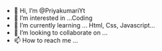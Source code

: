 - 👋 Hi, I’m @PriyakumariYt
- 👀 I’m interested in ...Coding
- 🌱 I’m currently learning ... Html, Css, Javascript...
- 💞️ I’m looking to collaborate on ...
- 📫 How to reach me ...

<!---
PriyakumariYt/PriyakumariYt is a ✨ special ✨ repository because its `README.md` (this file) appears on your GitHub profile.
You can click the Preview link to take a look at your changes.
--->
